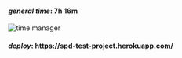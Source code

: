 #### *general time*: 7h 16m

![time manager](https://gitlab.com/saynschuman/spd-test-project/raw/master/time/time.png)

#### *deploy*: https://spd-test-project.herokuapp.com/